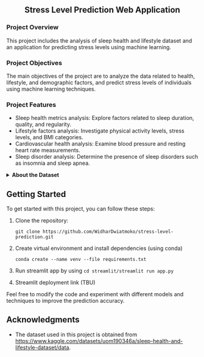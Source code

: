 <h2 align="center"> Stress Level Prediction Web Application</h2>

### Project Overview
This project includes the analysis of sleep health and lifestyle dataset and an application for predicting stress levels using machine learning.

### Project Objectives
The main objectives of the project are to analyze the data related to health, lifestyle, and demographic factors, and predict stress levels of individuals using machine learning techniques.

### Project Features
- Sleep health metrics analysis: Explore factors related to sleep duration, quality, and regularity.
- Lifestyle factors analysis: Investigate physical activity levels, stress levels, and BMI categories.
- Cardiovascular health analysis: Examine blood pressure and resting heart rate measurements.
- Sleep disorder analysis: Determine the presence of sleep disorders such as insomnia and sleep apnea.

<details>
    <summary align="left">
            <b>About the Dataset</b>
    </summary>
    
<div align="left">
The dataset consists of 400 rows and 13 columns, containing various variables related to sleep health and lifestyle. The columns and their descriptions are as follows:

1. Person ID: Unique identifier for each individual.
2. Gender: Gender of the person (Male/Female).
3. Age: Age of the person in years.
4. Occupation: Person's occupation or profession.
5. Sleep Duration (hours): Number of hours slept by the person in a day.
6. Sleep Quality (scale: 1-10): Subjective evaluation of sleep quality on a scale from 1 to 10.
7. Physical Activity Level (minutes/day): Number of minutes spent on daily physical activity.
8. Stress Level (scale: 1-10): Subjective evaluation of stress level on a scale from 1 to 10.
9. BMI Category: BMI category of the person (e.g., Underweight, Normal, Overweight).
10. Blood Pressure (systolic/diastolic): Measurement of blood pressure represented through diastolic over systolic pressure.
11. Resting Heart Rate (bpm): Resting heart rate of the person in beats per minute.
12. Daily Steps: Number of steps taken by the person in a day.
13. Sleep Disorder: Presence or absence of a sleep disorder in the person (None, Insomnia, Sleep Apnea).

</details>
</div>

## Getting Started

To get started with this project, you can follow these steps:

1. Clone the repository:

   ```
   git clone https://github.com/WidharDwiatmoko/stress-level-prediction.git
   ```
2. Create virtual environment and install dependencies (using conda)
   ```
   conda create --name venv --file requirements.txt
   ```

3. Run streamlit app by using 
`cd streamlit/streamlit run app.py`


5. Streamlit deployment link (TBU)


Feel free to modify the code and experiment with different models and techniques to improve the prediction accuracy.

## Acknowledgments

- The dataset used in this project is obtained from https://www.kaggle.com/datasets/uom190346a/sleep-health-and-lifestyle-dataset/data.